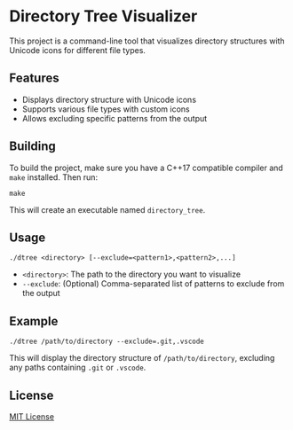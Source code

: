 # Directory Tree Visualizer

This project is a command-line tool that visualizes directory structures with Unicode icons for different file types.

## Features

- Displays directory structure with Unicode icons
- Supports various file types with custom icons
- Allows excluding specific patterns from the output

## Building

To build the project, make sure you have a C++17 compatible compiler and `make` installed. Then run:

```
make
```

This will create an executable named `directory_tree`.

## Usage

```
./dtree <directory> [--exclude=<pattern1>,<pattern2>,...]
```

- `<directory>`: The path to the directory you want to visualize
- `--exclude`: (Optional) Comma-separated list of patterns to exclude from the output

## Example

```
./dtree /path/to/directory --exclude=.git,.vscode
```

This will display the directory structure of `/path/to/directory`, excluding any paths containing `.git` or `.vscode`.

## License

[MIT License](https://opensource.org/licenses/MIT)
